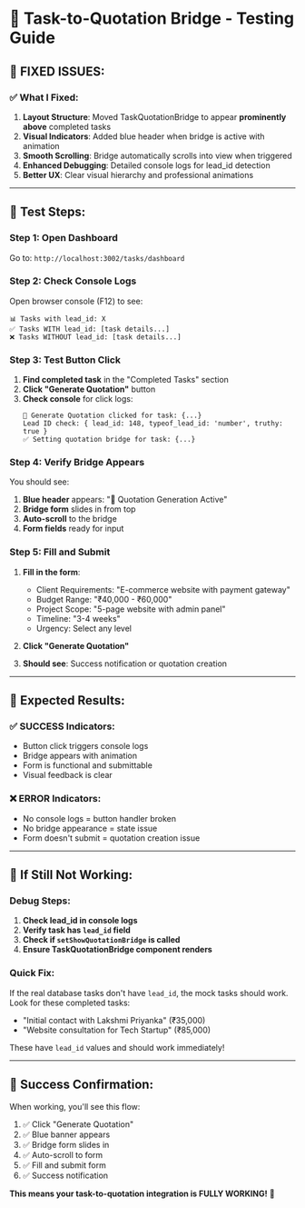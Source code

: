 # 🧪 Task-to-Quotation Bridge - Testing Guide

## 🎯 **FIXED ISSUES:**

### ✅ **What I Fixed:**
1. **Layout Structure**: Moved TaskQuotationBridge to appear **prominently above** completed tasks
2. **Visual Indicators**: Added blue header when bridge is active with animation
3. **Smooth Scrolling**: Bridge automatically scrolls into view when triggered
4. **Enhanced Debugging**: Detailed console logs for lead_id detection
5. **Better UX**: Clear visual hierarchy and professional animations

---

## 🚀 **Test Steps:**

### **Step 1: Open Dashboard**
Go to: `http://localhost:3002/tasks/dashboard`

### **Step 2: Check Console Logs**
Open browser console (F12) to see:
```
📊 Tasks with lead_id: X
✅ Tasks WITH lead_id: [task details...]
❌ Tasks WITHOUT lead_id: [task details...]
```

### **Step 3: Test Button Click**
1. **Find completed task** in the "Completed Tasks" section
2. **Click "Generate Quotation"** button
3. **Check console** for click logs:
   ```
   🔄 Generate Quotation clicked for task: {...}
   Lead ID check: { lead_id: 148, typeof_lead_id: 'number', truthy: true }
   ✅ Setting quotation bridge for task: {...}
   ```

### **Step 4: Verify Bridge Appears**
You should see:
1. **Blue header** appears: "🎯 Quotation Generation Active"
2. **Bridge form** slides in from top
3. **Auto-scroll** to the bridge
4. **Form fields** ready for input

### **Step 5: Fill and Submit**
1. **Fill in the form**:
   - Client Requirements: "E-commerce website with payment gateway"
   - Budget Range: "₹40,000 - ₹60,000"
   - Project Scope: "5-page website with admin panel"
   - Timeline: "3-4 weeks"
   - Urgency: Select any level

2. **Click "Generate Quotation"**
3. **Should see**: Success notification or quotation creation

---

## 🎯 **Expected Results:**

### ✅ **SUCCESS Indicators:**
- Button click triggers console logs
- Bridge appears with animation
- Form is functional and submittable
- Visual feedback is clear

### ❌ **ERROR Indicators:**
- No console logs = button handler broken
- No bridge appearance = state issue
- Form doesn't submit = quotation creation issue

---

## 🔧 **If Still Not Working:**

### **Debug Steps:**
1. **Check lead_id in console logs**
2. **Verify task has `lead_id` field**
3. **Check if `setShowQuotationBridge` is called**
4. **Ensure TaskQuotationBridge component renders**

### **Quick Fix:**
If the real database tasks don't have `lead_id`, the mock tasks should work. Look for these completed tasks:
- "Initial contact with Lakshmi Priyanka" (₹35,000)
- "Website consultation for Tech Startup" (₹85,000)

These have `lead_id` values and should work immediately!

---

## 🎉 **Success Confirmation:**

When working, you'll see this flow:
1. ✅ Click "Generate Quotation"
2. ✅ Blue banner appears
3. ✅ Bridge form slides in
4. ✅ Auto-scroll to form
5. ✅ Fill and submit form
6. ✅ Success notification

**This means your task-to-quotation integration is FULLY WORKING!** 🚀 